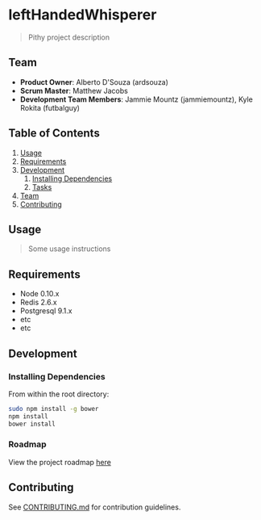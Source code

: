 # leftHandedWhisperer

> Pithy project description

## Team

  - __Product Owner__: Alberto D'Souza (ardsouza)
  - __Scrum Master__: Matthew Jacobs
  - __Development Team Members__: Jammie Mountz (jammiemountz), Kyle Rokita (futbalguy)


## Table of Contents

1. [Usage](#Usage)
1. [Requirements](#requirements)
1. [Development](#development)
    1. [Installing Dependencies](#installing-dependencies)
    1. [Tasks](#tasks)
1. [Team](#team)
1. [Contributing](#contributing)

## Usage

> Some usage instructions

## Requirements

- Node 0.10.x
- Redis 2.6.x
- Postgresql 9.1.x
- etc
- etc

## Development

### Installing Dependencies

From within the root directory:

```sh
sudo npm install -g bower
npm install
bower install
```

### Roadmap

View the project roadmap [here](LINK_TO_PROJECT_ISSUES)


## Contributing

See [CONTRIBUTING.md](CONTRIBUTING.md) for contribution guidelines.
